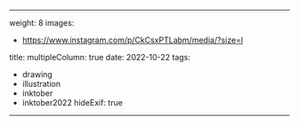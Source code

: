 
---
weight: 8
images:
- https://www.instagram.com/p/CkCsxPTLabm/media/?size=l

title:
multipleColumn: true
date: 2022-10-22
tags:
- drawing
- illustration
- inktober
- inktober2022
hideExif: true
---

